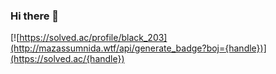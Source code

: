 ### Hi there 👋
[![https://solved.ac/profile/black_203](http://mazassumnida.wtf/api/generate_badge?boj={handle})](https://solved.ac/{handle})

<!--
**Jagwa7312/Jagwa7312** is a ✨ _special_ ✨ repository because its `README.md` (this file) appears on your GitHub profile.

Here are some ideas to get you started:

- 🔭 I’m currently working on ...
- 🌱 I’m currently learning ...
- 👯 I’m looking to collaborate on ...
- 🤔 I’m looking for help with ...
- 💬 Ask me about ...
- 📫 How to reach me: ...
- 😄 Pronouns: ...
- ⚡ Fun fact: ...
-->
